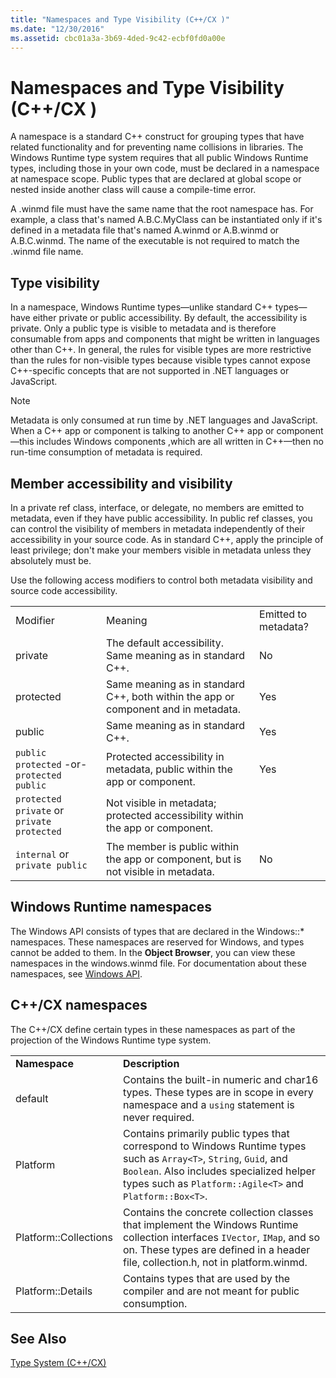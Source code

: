 ```yaml
---
title: "Namespaces and Type Visibility (C++/CX )"
ms.date: "12/30/2016"
ms.assetid: cbc01a3a-3b69-4ded-9c42-ecbf0fd0a00e
---
```

# Namespaces and Type Visibility (C++/CX )

A namespace is a standard C++ construct for grouping types that have related functionality and for preventing name collisions in libraries. The Windows Runtime type system requires that all public Windows Runtime types, including those in your own code, must be declared in a namespace at namespace scope. Public types that are declared at global scope or nested inside another class will cause a compile-time error.

A .winmd file must have the same name that the root namespace has. For example, a class that's named A.B.C.MyClass can be instantiated only if it's defined in a metadata file that's named A.winmd or A.B.winmd or A.B.C.winmd. The name of the executable is not required to match the .winmd file name.

## Type visibility

In a namespace, Windows Runtime types—unlike standard C++ types—have either private or public accessibility. By default, the accessibility is private. Only a public type is visible to metadata and is therefore consumable from apps and components that might be written in languages other than C++. In general, the rules for visible types are more restrictive than the rules for non-visible types because visible types cannot expose C++-specific concepts that are not supported in .NET languages or JavaScript.

> [!NOTE]
> Metadata is only consumed at run time by .NET languages and JavaScript. When a C++ app or component is talking to another C++ app or component—this includes Windows components ,which are all written in C++—then no run-time consumption of metadata is required.

## Member accessibility and visibility

In a private ref class, interface, or delegate, no members are emitted to metadata, even if they have public accessibility. In public ref classes, you can control the visibility of members in metadata independently of their accessibility in your source code. As in standard C++, apply the principle of least privilege; don't make your members visible in metadata unless they absolutely must be.

Use the following access modifiers to control both metadata visibility and source code accessibility.

||||
|-|-|-|
|Modifier|Meaning|Emitted to metadata?|
|private|The default accessibility. Same meaning as in standard C++.|No|
|protected|Same meaning as in standard C++, both within the app or component and in metadata.|Yes|
|public|Same meaning as in standard C++.|Yes|
|`public protected` -or- `protected public`|Protected accessibility in metadata, public within the app or component.|Yes|
|`protected private` or `private protected`|Not visible in metadata; protected accessibility within the app or component.||
|`internal` or `private public`|The member is public within the app or component, but is not visible in metadata.|No|

## Windows Runtime namespaces

The Windows API consists of types that are declared in the Windows::\* namespaces. These namespaces are reserved for Windows, and types cannot be added to them. In the **Object Browser**, you can view these namespaces in the windows.winmd file. For documentation about these namespaces, see [Windows API](https://msdn.microsoft.com/library/windows/apps/br211377).

## C++/CX namespaces

The C++/CX define certain types in these namespaces as part of the projection of the Windows Runtime type system.

|||
|-|-|
|**Namespace**|**Description**|
|default|Contains the built-in numeric and char16 types. These types are in scope in every namespace and a `using` statement is never required.|
|Platform|Contains primarily public types that correspond to Windows Runtime types such as `Array<T>`, `String`, `Guid`, and `Boolean`. Also includes specialized helper types such as `Platform::Agile<T>` and `Platform::Box<T>`.|
|Platform::Collections|Contains the concrete collection classes that implement the Windows Runtime collection interfaces `IVector`, `IMap`, and so on. These types are defined in a header file, collection.h, not in platform.winmd.|
|Platform::Details|Contains types that are used by the compiler and are not meant for public consumption.|

## See Also

[Type System (C++/CX)](../cppcx/type-system-c-cx.md)